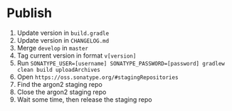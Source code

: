 # Publish

1. Update version in `build.gradle`
1. Update version in `CHANGELOG.md`
1. Merge `develop` in `master`
1. Tag current version in format `v[version]`
1. Run `SONATYPE_USER=[username] SONATYPE_PASSWORD=[password] gradlew clean build uploadArchives`
1. Open `https://oss.sonatype.org/#stagingRepositories`
1. Find the argon2 staging repo
1. Close the argon2 staging repo
1. Wait some time, then release the staging repo
